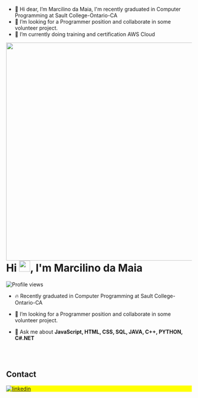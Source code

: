 


- 👋 Hi dear, I’m Marcilino da Maia, I'm recently graduated in Computer Programming at Sault College-Ontario-CA
- 👀 I’m looking for a Programmer position and collaborate in some volunteer project.
- 🌱 I’m currently doing training and certification AWS Cloud

<img align="right" height="590em" src="[https://raw.githubusercontent.com/gist/marclnomaia/a80136ff022365b562924bbfb57dec02/raw/a7c5f89236519ced8f77fcff8b0e665275d4d61d/gitCard.svg]"/>
<h1 align="left">Hi <img src="https://raw.githubusercontent.com/kaueMarques/kaueMarques/master/hi.gif" height="30px">, I'm Marcilino da Maia</h1>
<p align="left"> <img src="https://komarev.com/ghpvc/?username=marclnomaia&color=yellow" alt="Profile views" /> </p>

- 🔥 Recently graduated in Computer Programming at Sault College-Ontario-CA

- 👀 I’m looking for a Programmer position and collaborate in some volunteer project.

- 💬 Ask me about **JavaScript, HTML, CSS, SQL, JAVA, C++, PYTHON, C#.NET**

<!--

<br><br>

## 🛠 &nbsp;Tech Stack

![JavaScript](https://img.shields.io/badge/-JavaScript-05122A?style=flat&logo=javascript)&nbsp;
![Node.js](https://img.shields.io/badge/-Node.js-05122A?style=flat&logo=node.js)&nbsp;
![HTML](https://img.shields.io/badge/-HTML-05122A?style=flat&logo=HTML5)&nbsp;
![CSS](https://img.shields.io/badge/-CSS-05122A?style=flat&logo=CSS3&logoColor=1572B6)&nbsp;
![React](https://img.shields.io/badge/-React-05122A?style=flat&logo=react)&nbsp;
![Git](https://img.shields.io/badge/-Git-05122A?style=flat&logo=git)&nbsp;
![GitHub](https://img.shields.io/badge/-GitHub-05122A?style=flat&logo=github)&nbsp;
![Markdown](https://img.shields.io/badge/-Markdown-05122A?style=flat&logo=markdown)&nbsp;
![Visual Studio Code](https://img.shields.io/badge/-Visual%20Studio%20Code-05122A?style=flat&logo=visual-studio-code&logoColor=007ACC)&nbsp;
![PostgreSQL](https://img.shields.io/badge/-PostgreSQL-05122A?style=flat&logo=postgresql)&nbsp;
![SQLite](https://img.shields.io/badge/-SQLite-05122A?style=flat&logo=sqlite)&nbsp;

<br><br>

## ⚙️ &nbsp;GitHub Analytics

<p align="left">
<img width="530em" src="https://github-readme-stats.vercel.app/api?username=marclnomaia&show_icons=true&theme=vision-friendly-dark" alt="marclnomaia's stats"/>
<img width="530em" src="https://github-readme-stats.vercel.app/api/top-langs/?username=marclnomaia&layout=compact&theme=vision-friendly-dark" alt="marclnomaia's most languages"/>
</p>
-->

<br><br>

## Contact

<p align="left" style="background:yellow">

<a href="https://www.linkedin.com/in/marcilino-m-108007171/" target="_blank">
  <img align="center" src="https://img.shields.io/badge/-marcilino_damaia-05122A?stylee=flat&logo=linkedin" alt="linkedin"/>
</a>

</p>

<!--



<!---
marclnomaia/marclnomaia is a ✨ special ✨ repository because its `README.md` (this file) appears on your GitHub profile.
You can click the Preview link to take a look at your changes.
--->

